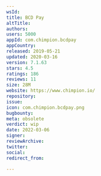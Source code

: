 ```yaml
---
wsId: 
title: BCD Pay
altTitle: 
authors: 
users: 5000
appId: com.chimpion.bcdpay
appCountry: 
released: 2019-05-21
updated: 2020-03-16
version: 7.1.63
stars: 4.5
ratings: 186
reviews: 11
size: 28M
website: https://www.chimpion.io/
repository: 
issue: 
icon: com.chimpion.bcdpay.png
bugbounty: 
meta: obsolete
verdict: wip
date: 2022-03-06
signer: 
reviewArchive: 
twitter: 
social: 
redirect_from: 

---
```


